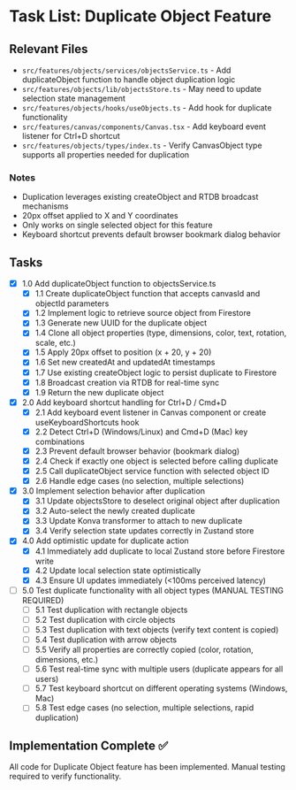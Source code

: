 # Task List: Duplicate Object Feature

## Relevant Files

- `src/features/objects/services/objectsService.ts` - Add duplicateObject function to handle object duplication logic
- `src/features/objects/lib/objectsStore.ts` - May need to update selection state management
- `src/features/objects/hooks/useObjects.ts` - Add hook for duplicate functionality
- `src/features/canvas/components/Canvas.tsx` - Add keyboard event listener for Ctrl+D shortcut
- `src/features/objects/types/index.ts` - Verify CanvasObject type supports all properties needed for duplication

### Notes

- Duplication leverages existing createObject and RTDB broadcast mechanisms
- 20px offset applied to X and Y coordinates
- Only works on single selected object for this feature
- Keyboard shortcut prevents default browser bookmark dialog behavior

## Tasks

- [x] 1.0 Add duplicateObject function to objectsService.ts
  - [x] 1.1 Create duplicateObject function that accepts canvasId and objectId parameters
  - [x] 1.2 Implement logic to retrieve source object from Firestore
  - [x] 1.3 Generate new UUID for the duplicate object
  - [x] 1.4 Clone all object properties (type, dimensions, color, text, rotation, scale, etc.)
  - [x] 1.5 Apply 20px offset to position (x + 20, y + 20)
  - [x] 1.6 Set new createdAt and updatedAt timestamps
  - [x] 1.7 Use existing createObject logic to persist duplicate to Firestore
  - [x] 1.8 Broadcast creation via RTDB for real-time sync
  - [x] 1.9 Return the new duplicate object

- [x] 2.0 Add keyboard shortcut handling for Ctrl+D / Cmd+D
  - [x] 2.1 Add keyboard event listener in Canvas component or create useKeyboardShortcuts hook
  - [x] 2.2 Detect Ctrl+D (Windows/Linux) and Cmd+D (Mac) key combinations
  - [x] 2.3 Prevent default browser behavior (bookmark dialog)
  - [x] 2.4 Check if exactly one object is selected before calling duplicate
  - [x] 2.5 Call duplicateObject service function with selected object ID
  - [x] 2.6 Handle edge cases (no selection, multiple selections)

- [x] 3.0 Implement selection behavior after duplication
  - [x] 3.1 Update objectsStore to deselect original object after duplication
  - [x] 3.2 Auto-select the newly created duplicate
  - [x] 3.3 Update Konva transformer to attach to new duplicate
  - [x] 3.4 Verify selection state updates correctly in Zustand store

- [x] 4.0 Add optimistic update for duplicate action
  - [x] 4.1 Immediately add duplicate to local Zustand store before Firestore write
  - [x] 4.2 Update local selection state optimistically
  - [x] 4.3 Ensure UI updates immediately (<100ms perceived latency)

- [ ] 5.0 Test duplicate functionality with all object types (MANUAL TESTING REQUIRED)
  - [ ] 5.1 Test duplication with rectangle objects
  - [ ] 5.2 Test duplication with circle objects
  - [ ] 5.3 Test duplication with text objects (verify text content is copied)
  - [ ] 5.4 Test duplication with arrow objects
  - [ ] 5.5 Verify all properties are correctly copied (color, rotation, dimensions, etc.)
  - [ ] 5.6 Test real-time sync with multiple users (duplicate appears for all users)
  - [ ] 5.7 Test keyboard shortcut on different operating systems (Windows, Mac)
  - [ ] 5.8 Test edge cases (no selection, multiple selections, rapid duplication)

## Implementation Complete ✅
All code for Duplicate Object feature has been implemented. Manual testing required to verify functionality.

